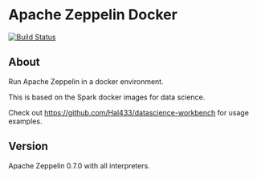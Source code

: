 # Apache Zeppelin Docker

[![Build Status](https://api.travis-ci.org/hal433/docker-zeppelin.svg?branch=master)](https://travis-ci.org/hal433/docker-zeppelin)

## About

Run Apache Zeppelin in a docker environment.

This is based on the Spark docker images for data science.

Check out <https://github.com/Hal433/datascience-workbench> for usage examples.

## Version

Apache Zeppelin 0.7.0 with all interpreters.
